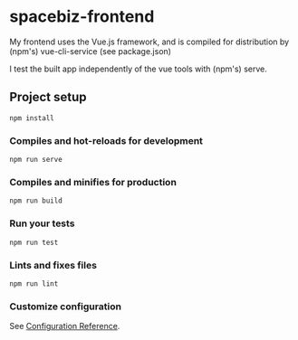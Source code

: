 # spacebiz-frontend

My frontend uses the Vue.js framework, and is compiled for distribution by (npm's) vue-cli-service (see package.json)

I test the built app independently of the vue tools with (npm's) serve.

## Project setup
```
npm install
```

### Compiles and hot-reloads for development
```
npm run serve
```

### Compiles and minifies for production
```
npm run build
```

### Run your tests
```
npm run test
```

### Lints and fixes files
```
npm run lint
```

### Customize configuration
See [Configuration Reference](https://cli.vuejs.org/config/).
